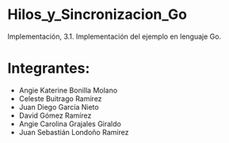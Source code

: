 # Hilos_y_Sincronizacion_Go
Implementación, 3.1. Implementación del ejemplo en lenguaje Go.
# Integrantes:
- Angie Katerine Bonilla Molano
- Celeste Buitrago Ramírez
- Juan Diego García Nieto
- David Gómez Ramírez
- Angie Carolina Grajales Giraldo
- Juan Sebastián Londoño Ramírez
